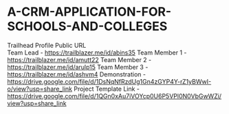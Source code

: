 # A-CRM-APPLICATION-FOR-SCHOOLS-AND-COLLEGES
Trailhead Profile Public URL                                                                                                                                             
Team Lead 	      -   https://trailblazer.me/id/abins35
Team Member 1   -   https://trailblazer.me/id/amutt22
Team Member 2   -   https://trailblazer.me/id/arulp15
Team Member 3   -   https://trailblazer.me/id/ashvm4
Demonstration - https://drive.google.com/file/d/1DsNqNfRzdUg1Gn4zGYP4Y-rZ1yBWwI-o/view?usp=share_link
Project Template Link - https://drive.google.com/file/d/1QGn0xAu7iVOYcp0U6P5VPl0N0VbGwWZi/view?usp=share_link
